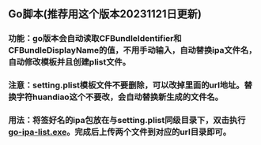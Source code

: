## Go脚本(推荐用这个版本20231121日更新)

### 功能：go版本会自动读取CFBundleIdentifier和CFBundleDisplayName的值，不用手动输入，自动替换ipa文件名，自动修改模板并且创建plist文件。

### 注意：setting.plist模板文件不要删除，可以改掉里面的url地址。替换字符huandiao这个不要改，会自动替换新生成的文件名。

### 用法：将签好名的ipa包放在与setting.plist同级目录下，双击执行[go-ipa-list.exe](go-ipa-list.exe)。完成后上传两个文件到对应的url目录即可。
